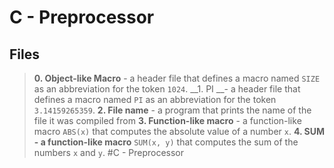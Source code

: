 # **C - Preprocessor**
## Files
> __0. Object-like Macro__ - a header file that defines a macro named ```SIZE``` as an abbreviation for the token ```1024```.
> __1. PI __- a header file that defines a macro named ```PI``` as an abbreviation for the token ```3.14159265359```.
> __2. File name__ -  a program that prints the name of the file it was compiled from
> __3. Function-like macro__ - a function-like macro ```ABS(x)``` that computes the absolute value of a number ```x```.
> __4. SUM - a function-like macro__ ```SUM(x, y)``` that computes the sum of the numbers ```x``` and ```y```. #C - Preprocessor
